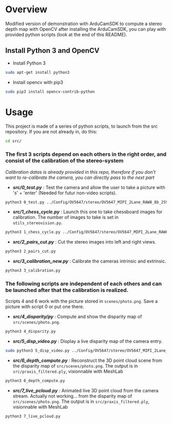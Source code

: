 # Overview

Modified version of demonstration with ArduCamSDK to compute a stereo depth map with OpenCV
after installing the ArduCamSDK, you can play with provided python scripts (look at the end of this README).

## Install Python 3 and OpenCV
- Install Python 3
 ```bash
 sudo apt-get install python3
 ``` 

- Install opencv with pip3
```Bash
sudo pip3 install opencv-contrib-python
```

# Usage
This project is made of a series of python scripts, to launch from the src repository.
If you are not already in, do this:
```Bash
cd src/
```
### The first 3 scripts depend on each others in the right order, and consist of the calibration of the stereo-system
_Calibration datas is already provided in this repo, therefore if you don't want to re-calibrate the camera, 
you can directly pass to the next part_
- **_src/0_test.py_** : Test the camera and allow the user to take a picture with 's' + 'enter' 
(Needed for futur non-video scripts).
 ```bash
python3 0_test.py ../Config/OV5647/stereo/OV5647_MIPI_2Lane_RAW8_8b_2592x1944_BA.cfg
```
- **_src/1_chess_cycle.py_** : Launch this one to take chessboard images for calibration. 
The number of images to take is set in `utils_stereovision.py`.
 ```bash
python3 1_chess_cycle.py ../Config/OV5647/stereo/OV5647_MIPI_2Lane_RAW8_8b_2592x1944_BA.cfg
```
- **_src/2_pairs_cut.py_** : Cut the stereo images into left and right views.
 ```bash
python3 2_pairs_cut.py
```
- **_src/3_calibration_new.py_** : Calibrate the cameras intrinsic and extrinsic.
 ```bash
python3 3_calibration.py
```
### The following scripts are independent of each others and can be launched after that the calibration is realized.
Scripts 4 and 6 work with the picture stored in `scenes/photo.png`. Save a picture with script 0 or put one there.
- **_src/4_disparity/py_** : Compute and show the disparity map of `src/scenes/photo.png`.
 ```bash
python3 4_disparity.py
```
- **_src/5_disp_video.py_** : Display a live disparity map of the camera entry.
 ```bash
sudo python3 5_disp_video.py ../Config/OV5647/stereo/OV5647_MIPI_2Lane_RAW8_8b_2592x1944_BA.cfg
```
- **_src/6_depth_compute.py_** : Reconstruct the 3D point cloud scene 
from the disparity map of `src/scenes/photo.png`. 
The output is in `src/praxis_filtered.ply`, visionnable with MeshLab
 ```bash
python3 6_depth_compute.py
```
- **_src/7_live_pcloud.py_** : Animated live 3D point cloud from the camera stream. Actually not working... 
from the disparity map of `src/scenes/photo.png`. 
The output is in `src/praxis_filtered.ply`, visionnable with MeshLab
 ```bash
python3 7_live_pcloud.py
```
